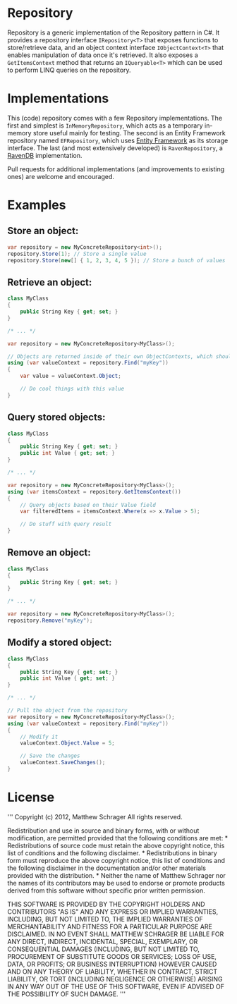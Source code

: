 Repository
=============

Repository is a generic implementation of the Repository pattern in C#. It provides a repository interface ```IRepository<T>``` that exposes functions to store/retrieve data,
and an object context interface ```IObjectContext<T>``` that enables manipulation of data once it's retrieved. It also exposes a ```GetItemsContext``` method that returns
an ```IQueryable<T>``` which can be used to perform LINQ queries on the repository.

Implementations
================

This (code) repository comes with a few Repository implementations. The first and simplest is ```InMemoryRepository```, which acts as a temporary in-memory store useful mainly for testing. The second is
an Entity Framework repository named ```EFRepository```, which uses [Entity Framework](http://msdn.microsoft.com/en-us/data/ef.aspx) as its storage interface. The last (and most extensively developed) is ```RavenRepository```, 
a [RavenDB](http://ravendb.net/) implementation.

Pull requests for additional implementations (and improvements to existing ones) are welcome and encouraged.

Examples
===========

Store an object:
-----------------

```C#
var repository = new MyConcreteRepository<int>();
repository.Store(1); // Store a single value
repository.Store(new[] { 1, 2, 3, 4, 5 }); // Store a bunch of values
```

Retrieve an object:
--------------------

```C#
class MyClass 
{
	public String Key { get; set; }
}

/* ... */

var repository = new MyConcreteRepository<MyClass>();

// Objects are returned inside of their own ObjectContexts, which should be disposed
using (var valueContext = repository.Find("myKey"))
{ 
	var value = valueContext.Object;

	// Do cool things with this value
}
```

Query stored objects:
----------------------

```C#
class MyClass
{
	public String Key { get; set; }
	public int Value { get; set; }
}

/* ... */

var repository = new MyConcreteRepository<MyClass>();
using (var itemsContext = repository.GetItemsContext())
{
	// Query objects based on their Value field
	var filteredItems = itemsContext.Where(x => x.Value > 5);

	// Do stuff with query result
}
```


Remove an object:
-----------------

```C#
class MyClass 
{
	public String Key { get; set; }
}

/* ... */

var repository = new MyConcreteRepository<MyClass>();
repository.Remove("myKey");
```

Modify a stored object:
-----------------------

```C#
class MyClass 
{
	public String Key { get; set; }
	public int Value { get; set; }
}

/* ... */

// Pull the object from the repository
var repository = new MyConcreteRepository<MyClass>();
using (var valueContext = repository.Find("myKey"))
{
	// Modify it
	valueContext.Object.Value = 5;

	// Save the changes
	valueContext.SaveChanges();
}
```

License
===========

'''
Copyright (c) 2012, Matthew Schrager
All rights reserved.

Redistribution and use in source and binary forms, with or without
modification, are permitted provided that the following conditions are met:
    * Redistributions of source code must retain the above copyright
      notice, this list of conditions and the following disclaimer.
    * Redistributions in binary form must reproduce the above copyright
      notice, this list of conditions and the following disclaimer in the
      documentation and/or other materials provided with the distribution.
    * Neither the name of Matthew Schrager nor the
      names of its contributors may be used to endorse or promote products
      derived from this software without specific prior written permission.

THIS SOFTWARE IS PROVIDED BY THE COPYRIGHT HOLDERS AND CONTRIBUTORS "AS IS" AND
ANY EXPRESS OR IMPLIED WARRANTIES, INCLUDING, BUT NOT LIMITED TO, THE IMPLIED
WARRANTIES OF MERCHANTABILITY AND FITNESS FOR A PARTICULAR PURPOSE ARE
DISCLAIMED. IN NO EVENT SHALL MATTHEW SCHRAGER BE LIABLE FOR ANY
DIRECT, INDIRECT, INCIDENTAL, SPECIAL, EXEMPLARY, OR CONSEQUENTIAL DAMAGES
(INCLUDING, BUT NOT LIMITED TO, PROCUREMENT OF SUBSTITUTE GOODS OR SERVICES;
LOSS OF USE, DATA, OR PROFITS; OR BUSINESS INTERRUPTION) HOWEVER CAUSED AND
ON ANY THEORY OF LIABILITY, WHETHER IN CONTRACT, STRICT LIABILITY, OR TORT
(INCLUDING NEGLIGENCE OR OTHERWISE) ARISING IN ANY WAY OUT OF THE USE OF THIS
SOFTWARE, EVEN IF ADVISED OF THE POSSIBILITY OF SUCH DAMAGE.
'''









